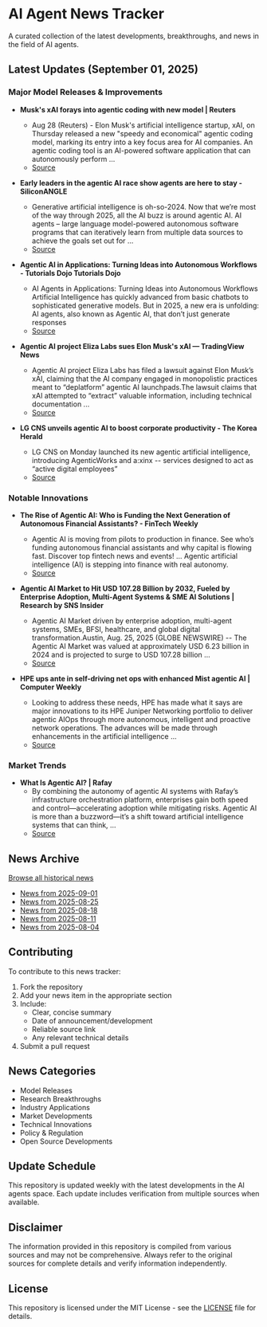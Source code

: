 # AI Agent News Tracker

A curated collection of the latest developments, breakthroughs, and news in the field of AI agents.

## Latest Updates (September 01, 2025)


### Major Model Releases & Improvements

- **Musk's xAI forays into agentic coding with new model | Reuters**
  - Aug 28 (Reuters) - Elon Musk's artificial intelligence startup, xAI, on Thursday released a new "speedy and economical" agentic coding model, marking its entry into a key focus area for AI companies. An agentic coding tool is an AI-powered software application that can autonomously perform ...
  - [Source](https://www.reuters.com/business/musks-xai-forays-into-agentic-coding-with-new-model-2025-08-28/)

- **Early leaders in the agentic AI race show agents are here to stay - SiliconANGLE**
  - Generative artificial intelligence is oh-so-2024. Now that we’re most of the way through 2025, all the AI buzz is around agentic AI. AI agents – large language model-powered autonomous software programs that can iteratively learn from multiple data sources to achieve the goals set out for ...
  - [Source](https://siliconangle.com/2025/08/28/early-leaders-agentic-ai-race-show-agents-stay)

- **Agentic AI in Applications: Turning Ideas into Autonomous Workflows - Tutorials Dojo Tutorials Dojo**
  - AI Agents in Applications: Turning Ideas into Autonomous Workflows Artificial Intelligence has quickly advanced from basic chatbots to sophisticated generative models. But in 2025, a new era is unfolding: AI agents, also known as Agentic AI, that don’t just generate responses
  - [Source](https://tutorialsdojo.com/ai-agents-digital-teammate/)

- **Agentic AI project Eliza Labs sues Elon Musk's xAI — TradingView News**
  - Agentic AI project Eliza Labs has filed a lawsuit against Elon Musk’s xAI, claiming that the AI company engaged in monopolistic practices meant to “deplatform” agentic AI launchpads.The lawsuit claims that xAI attempted to “extract” valuable information, including technical documentation ...
  - [Source](https://www.tradingview.com/news/cointelegraph:5cfa9cbca094b:0-agentic-ai-project-eliza-labs-sues-elon-musk-s-xai/)

- **LG CNS unveils agentic AI to boost corporate productivity - The Korea Herald**
  - LG CNS on Monday launched its new agentic artificial intelligence, introducing AgenticWorks and a:xinx -- services designed to act as “active digital employees”
  - [Source](https://www.koreaherald.com/article/10561390)

### Notable Innovations

- **The Rise of Agentic AI: Who is Funding the Next Generation of Autonomous Financial Assistants? - FinTech Weekly**
  - Agentic AI is moving from pilots to production in finance. See who’s funding autonomous financial assistants and why capital is flowing fast. Discover top fintech news and events! ... Agentic artificial intelligence (AI) is stepping into finance with real autonomy.
  - [Source](https://www.fintechweekly.com/magazine/articles/agentic-ai-finance-funding-boom)

- **Agentic AI Market to Hit USD 107.28 Billion by 2032, Fueled by Enterprise Adoption, Multi-Agent Systems & SME AI Solutions | Research by SNS Insider**
  - Agentic AI Market driven by enterprise adoption, multi-agent systems, SMEs, BFSI, healthcare, and global digital transformation.Austin, Aug. 25, 2025 (GLOBE NEWSWIRE) -- The Agentic AI Market was valued at approximately USD 6.23 billion in 2024 and is projected to surge to USD 107.28 billion ...
  - [Source](https://finance.yahoo.com/news/agentic-ai-market-hit-usd-130000868.html)

- **HPE ups ante in self-driving net ops with enhanced Mist agentic AI | Computer Weekly**
  - Looking to address these needs, HPE has made what it says are major innovations to its HPE Juniper Networking portfolio to deliver agentic AIOps through more autonomous, intelligent and proactive network operations. The advances will be made through enhancements in the artificial intelligence ...
  - [Source](https://www.computerweekly.com/news/366630054/HPE-ups-ante-in-self-driving-net-ops-with-enhanced-Mist-agentic-AI)

### Market Trends

- **What Is Agentic AI? | Rafay**
  - By combining the autonomy of agentic AI systems with Rafay’s infrastructure orchestration platform, enterprises gain both speed and control—accelerating adoption while mitigating risks. Agentic AI is more than a buzzword—it’s a shift toward artificial intelligence systems that can think, ...
  - [Source](https://rafay.co/ai-and-cloud-native-blog/what-is-agentic-ai)

## News Archive

[Browse all historical news](./history/)

- [News from 2025-09-01](./history/2025-09-01_news.md)
- [News from 2025-08-25](./history/2025-08-25_news.md)
- [News from 2025-08-18](./history/2025-08-18_news.md)
- [News from 2025-08-11](./history/2025-08-11_news.md)
- [News from 2025-08-04](./history/2025-08-04_news.md)


## Contributing

To contribute to this news tracker:

1. Fork the repository
2. Add your news item in the appropriate section
3. Include:
   - Clear, concise summary
   - Date of announcement/development
   - Reliable source link
   - Any relevant technical details
4. Submit a pull request

## News Categories

- Model Releases
- Research Breakthroughs
- Industry Applications
- Market Developments
- Technical Innovations
- Policy & Regulation
- Open Source Developments

## Update Schedule

This repository is updated weekly with the latest developments in the AI agents space. Each update includes verification from multiple sources when available.

## Disclaimer

The information provided in this repository is compiled from various sources and may not be comprehensive. Always refer to the original sources for complete details and verify information independently.

## License

This repository is licensed under the MIT License - see the [LICENSE](LICENSE) file for details.
